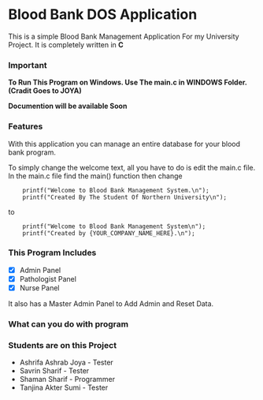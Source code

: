 # Blood Bank DOS Application

This is a simple Blood Bank Management Application For my University Project.
It is completely written in **C**

### Important
**To Run This Program on Windows. Use The main.c in WINDOWS Folder. (Cradit Goes to JOYA)**

**Documention will be available Soon**

### Features 
With this application you can manage an entire database for your blood bank program.

To simply change the welcome text, all you have to do is edit the main.c file.
In the main.c file find the main() function then change 
```
    printf("Welcome to Blood Bank Management System.\n");
    printf("Created By The Student Of Northern University\n");
```
to 
```
    printf("Welcome to Blood Bank Management System\n");
    printf("Created by {YOUR_COMPANY_NAME_HERE}.\n");
```

### This Program Includes
- [x] Admin Panel
- [X] Pathologist Panel
- [X] Nurse Panel

It also has a Master Admin Panel to Add Admin and Reset Data.

### What can you do with program


### Students are on this Project
- Ashrifa Ashrab Joya - Tester
- Savrin Sharif - Tester
- Shaman Sharif - Programmer
- Tanjina Akter Sumi - Tester
